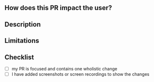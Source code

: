 ## How does this PR impact the user?

<!-- Add "before" and "after" screenshots or screen recordings; we like loom for screen recordings https://www.loom.com/ -->

## Description

<!-- Concisely describe the changes in this PR -->

## Limitations

<!-- Anything related to this PR that wasn't "done" in this PR and why -->

## Checklist

- [ ] my PR is focused and contains one wholistic change
- [ ] I have added screenshots or screen recordings to show the changes
